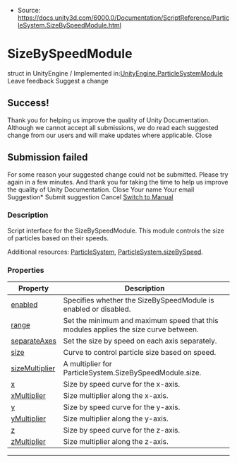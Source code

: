 * Source: https://docs.unity3d.com/6000.0/Documentation/ScriptReference/ParticleSystem.SizeBySpeedModule.html

# SizeBySpeedModule
struct in UnityEngine
/
Implemented in:[UnityEngine.ParticleSystemModule](https://docs.unity3d.com/6000.0/Documentation/ScriptReference/UnityEngine.ParticleSystemModule.html)
Leave feedback
Suggest a change
## Success!
Thank you for helping us improve the quality of Unity Documentation. Although we cannot accept all submissions, we do read each suggested change from our users and will make updates where applicable.
Close
## Submission failed
For some reason your suggested change could not be submitted. Please <a>try again</a> in a few minutes. And thank you for taking the time to help us improve the quality of Unity Documentation.
Close
Your name Your email Suggestion* Submit suggestion
Cancel
[Switch to Manual](https://docs.unity3d.com/6000.0/Documentation/Manual/class-ParticleSystem.html "Go to ParticleSystem Component in the Manual")
### Description
Script interface for the SizeBySpeedModule.
This module controls the size of particles based on their speeds.  
  
Additional resources: [ParticleSystem](https://docs.unity3d.com/6000.0/Documentation/ScriptReference/ParticleSystem.html), [ParticleSystem.sizeBySpeed](https://docs.unity3d.com/6000.0/Documentation/ScriptReference/ParticleSystem-sizeBySpeed.html).
### Properties
Property | Description  
---|---  
[enabled](https://docs.unity3d.com/6000.0/Documentation/ScriptReference/ParticleSystem.SizeBySpeedModule-enabled.html) | Specifies whether the SizeBySpeedModule is enabled or disabled.  
[range](https://docs.unity3d.com/6000.0/Documentation/ScriptReference/ParticleSystem.SizeBySpeedModule-range.html) | Set the minimum and maximum speed that this modules applies the size curve between.  
[separateAxes](https://docs.unity3d.com/6000.0/Documentation/ScriptReference/ParticleSystem.SizeBySpeedModule-separateAxes.html) | Set the size by speed on each axis separately.  
[size](https://docs.unity3d.com/6000.0/Documentation/ScriptReference/ParticleSystem.SizeBySpeedModule-size.html) | Curve to control particle size based on speed.  
[sizeMultiplier](https://docs.unity3d.com/6000.0/Documentation/ScriptReference/ParticleSystem.SizeBySpeedModule-sizeMultiplier.html) | A multiplier for ParticleSystem.SizeBySpeedModule.size.  
[x](https://docs.unity3d.com/6000.0/Documentation/ScriptReference/ParticleSystem.SizeBySpeedModule-x.html) | Size by speed curve for the x-axis.  
[xMultiplier](https://docs.unity3d.com/6000.0/Documentation/ScriptReference/ParticleSystem.SizeBySpeedModule-xMultiplier.html) | Size multiplier along the x-axis.  
[y](https://docs.unity3d.com/6000.0/Documentation/ScriptReference/ParticleSystem.SizeBySpeedModule-y.html) | Size by speed curve for the y-axis.  
[yMultiplier](https://docs.unity3d.com/6000.0/Documentation/ScriptReference/ParticleSystem.SizeBySpeedModule-yMultiplier.html) | Size multiplier along the y-axis.  
[z](https://docs.unity3d.com/6000.0/Documentation/ScriptReference/ParticleSystem.SizeBySpeedModule-z.html) | Size by speed curve for the z-axis.  
[zMultiplier](https://docs.unity3d.com/6000.0/Documentation/ScriptReference/ParticleSystem.SizeBySpeedModule-zMultiplier.html) | Size multiplier along the z-axis.  
* * *
